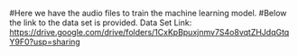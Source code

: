 #Here we have the audio files to train the machine learning model.
#Below the link to the data set is provided.
Data Set Link:  https://drive.google.com/drive/folders/1CxKpBpuxjnmv7S4o8vqtZHJdqGtqY9F0?usp=sharing
